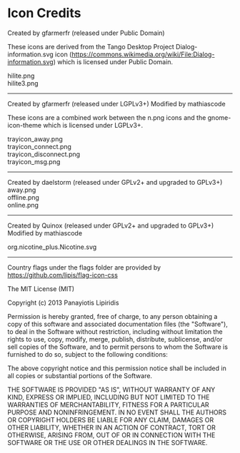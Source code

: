 # Icon Credits

Created by gfarmerfr (released under Public Domain)

These icons are derived from the Tango Desktop Project Dialog-information.svg icon
(https://commons.wikimedia.org/wiki/File:Dialog-information.svg) which is licensed under Public Domain.

hilite.png  
hilite3.png

---

Created by gfarmerfr (released under LGPLv3+)
Modified by mathiascode

These icons are a combined work between the n.png icons and the gnome-icon-theme
which is licensed under LGPLv3+.

trayicon_away.png  
trayicon_connect.png  
trayicon_disconnect.png  
trayicon_msg.png

---

Created by daelstorm (released under GPLv2+ and upgraded to GPLv3+)
away.png  
offline.png  
online.png

---

Created by Quinox (released under GPLv2+ and upgraded to GPLv3+)
Modified by mathiascode

org.nicotine_plus.Nicotine.svg

---

Country flags under the flags folder are provided by https://github.com/lipis/flag-icon-css

The MIT License (MIT)

Copyright (c) 2013 Panayiotis Lipiridis

Permission is hereby granted, free of charge, to any person obtaining a copy of
this software and associated documentation files (the "Software"), to deal in
the Software without restriction, including without limitation the rights to
use, copy, modify, merge, publish, distribute, sublicense, and/or sell copies
of the Software, and to permit persons to whom the Software is furnished to do
so, subject to the following conditions:

The above copyright notice and this permission notice shall be included in all
copies or substantial portions of the Software.

THE SOFTWARE IS PROVIDED "AS IS", WITHOUT WARRANTY OF ANY KIND, EXPRESS OR
IMPLIED, INCLUDING BUT NOT LIMITED TO THE WARRANTIES OF MERCHANTABILITY,
FITNESS FOR A PARTICULAR PURPOSE AND NONINFRINGEMENT. IN NO EVENT SHALL THE
AUTHORS OR COPYRIGHT HOLDERS BE LIABLE FOR ANY CLAIM, DAMAGES OR OTHER
LIABILITY, WHETHER IN AN ACTION OF CONTRACT, TORT OR OTHERWISE, ARISING FROM,
OUT OF OR IN CONNECTION WITH THE SOFTWARE OR THE USE OR OTHER DEALINGS IN THE
SOFTWARE.
